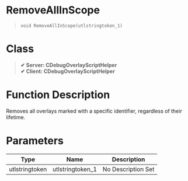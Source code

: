 # RemoveAllInScope
> `void RemoveAllInScope(utlstringtoken_1)`
# Class
> __✔ Server: CDebugOverlayScriptHelper__  
> __✔ Client: CDebugOverlayScriptHelper__  
# Function Description
Removes all overlays marked with a specific identifier, regardless of their lifetime.
# Parameters
Type|Name|Description
--|--|--
utlstringtoken|utlstringtoken_1|No Description Set
